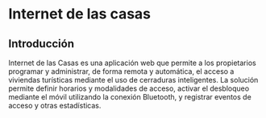 # Internet de las casas

## Introducción
Internet de las Casas es una aplicación web que permite a los propietarios programar y administrar, de forma remota y automática, el acceso a viviendas turísticas mediante el uso de cerraduras inteligentes. La solución permite definir horarios y modalidades de acceso, activar el desbloqueo mediante el móvil utilizando la conexión Bluetooth, y registrar eventos de acceso y otras estadísticas.
